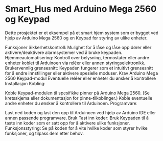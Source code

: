 # Smart_Hus med Arduino Mega 2560 og Keypad

Dette prosjektet er et eksempel på et smart hjem system som er bygget ved hjelp av Arduino Mega 2560 og en Keypad for styring av ulike enheter.

Funksjoner
Sikkerhetskontroll: Mulighet for å låse og låse opp dører eller aktivere/deaktivere alarmsystemer ved å bruke keypaden.
Hjemmeautomatisering: Kontroll over belysning, termostater eller andre enheter koblet til Arduinoen via reléer eller annen styringselektronikk.
Brukervennlig grensesnitt: Keypaden fungerer som et intuitivt grensesnitt for å endre innstillinger eller aktivere spesielle moduser.
Krav
Arduino Mega 2560
Keypad-modul
Eventuelle reléer eller enheter du ønsker å kontrollere
Installasjon
Kobling:

Koble Keypad-modulen til spesifikke pinner på Arduino Mega 2560. (Se kretsskjema eller dokumentasjon for pinne-tilkoblinger.)
Koble eventuelle andre enheter du ønsker å kontrollere til Arduinoen.
Programvare:

Last ned koden og last den opp til Arduinoen ved hjelp av Arduino IDE eller annen passende programvare.
Bruk
Tast inn koder:
Bruk Keypaden til å taste inn koder som er satt opp for å aktivere ulike funksjoner.
Funksjonsstyring:
Se på koden for å vite hvilke koder som styrer hvilke funksjoner, og tilpass dem etter behov.
